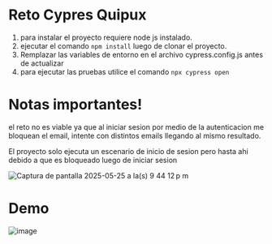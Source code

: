 # Reto Cypres Quipux
1. para instalar el proyecto requiere node js instalado.
2. ejecutar el comando `npm install` luego de clonar el proyecto.
3. Remplazar las variables de entorno en el archivo cypress.config.js antes de actualizar
4. para ejecutar las pruebas utilice el comando `npx cypress open`

# Notas importantes!
el reto no es viable ya que al iniciar sesion 
por medio de la autenticacion me bloquean el email, 
intente con distintos emails llegando al mismo resultado.

El proyecto solo ejecuta un escenario de inicio de sesion pero
hasta ahi debido a que es bloqueado luego de iniciar sesion

![Captura de pantalla 2025-05-25 a la(s) 9 44 12 p m](https://github.com/user-attachments/assets/a4e408a4-2b3f-44c4-afd9-93a9cf0465a1)

# Demo
![image](https://github.com/user-attachments/assets/1657ba0e-8a2e-475e-9750-c8b7d5807403)


